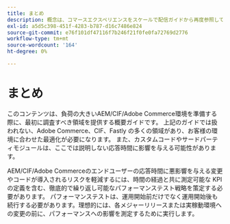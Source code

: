 ```yaml
---
title: まとめ
description: 概念は、コマースエクスペリエンスをスケールで配信ガイドから再度参照してください。
exl-id: a5d5c398-451f-4283-b787-d16c7486e824
source-git-commit: e76f101df47116f7b246f21f0fe0fa72769d2776
workflow-type: tm+mt
source-wordcount: '164'
ht-degree: 0%

---
```


# まとめ

このコンテンツは、負荷の大きいAEM/CIF/Adobe Commerce環境を準備する際に、最初に調査すべき領域を提供する概要ガイドです。 上記のガイドでは扱われない、Adobe Commerce、CIF、Fastly の多くの領域があり、お客様の環境に合わせた最適化が必要になります。 また、カスタムコードやサードパーティモジュールは、ここでは説明しない応答時間に影響を与える可能性があります。

AEM/CIF/Adobe Commerceのエンドユーザーの応答時間に悪影響を与える変更やコードが導入されるリスクを軽減するには、時間の経過と共に測定可能な KPI の定義を含む、徹底的で繰り返し可能なパフォーマンステスト戦略を策定する必要があります。 パフォーマンステストは、運用開始前だけでなく運用開始後も続行する必要があります。理想的には、各メジャーリリースまたは実稼動環境への変更の前に、パフォーマンスへの影響を測定するために実行します。
